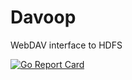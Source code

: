 # Davoop
WebDAV interface to HDFS

[![Go Report Card](https://goreportcard.com/badge/github.com/CodeTeam/davoop)](https://goreportcard.com/report/github.com/CodeTeam/davoop)

